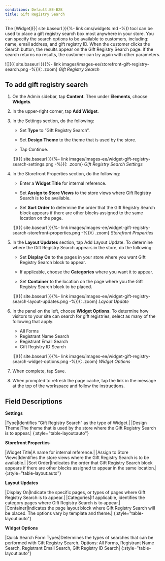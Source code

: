 ```yaml
---
conditions: Default.EE-B2B
title: Gift Registry Search
---
```


The [Widget]({{ site.baseurl }}{%- link cms/widgets.md -%}) tool can be used to place a gift registry search box most anywhere in your store. You can specify the search options to be available to customers, including: name, email address, and gift registry ID. When the customer clicks the Search button, the results appear on the Gift Registry Search page. If the search returns no results, the customer can try again with other parameters.

![]({{ site.baseurl }}{%- link images/images-ee/storefront-gift-registry-search.png -%}){: .zoom}
*Gift Registry Search*

## To add gift registry search

1. On the Admin sidebar, tap **Content**. Then under **Elements**, choose **Widgets**.

1. In the upper-right corner, tap **Add Widget**.

1. In the Settings section, do the following:

    * Set **Type** to “Gift Registry Search”.

    * Set **Design Theme** to the theme that is used by the store.

    * Tap <span class="btn">Continue</span>.

    ![]({{ site.baseurl }}{%- link images/images-ee/widget-gift-registry-search-settings.png -%}){: .zoom}
    *Gift Registry Search Settings*

1. In the Storefront Properties section, do the following:

    * Enter a **Widget Title** for internal reference.

    * Set **Assign to Store Views** to the store views where Gift Registry Search is to be available.

    * Set **Sort Order** to determine the order that the Gift Registry Search block appears if there are other blocks assigned to the same location on the page.

    ![]({{ site.baseurl }}{%- link images/images-ee/widget-gift-registry-search-storefront-properties.png -%}){: .zoom}
    *Storefront Properties*

1. In the **Layout Updates** section, tap <span class="btn">Add Layout Update</span>. To determine where the Gift Registry Search appears in the store, do the following:

    * Set **Display On** to the pages in your store where you want Gift Registry Search block to appear.

    * If applicable, choose the **Categories** where you want it to appear.

    * Set **Container** to the location on the page where you the Gift Registry Search block to be placed.

    ![]({{ site.baseurl }}{%- link images/images-ee/widget-gift-registry-search-layout-updates.png -%}){: .zoom}
    *Layout Update*

1. In the panel on the left, choose **Widget Options**. To determine how visitors to your site can search for gift registries, select as many of the following that apply:

    * All Forms
    * Registrant Name Search
    * Registrant Email Search
    * Gift Registry ID Search

    ![]({{ site.baseurl }}{%- link images/images-ee/widget-gift-registry-search-widget-options.png -%}){: .zoom}
    *Widget Options*

1. When complete, tap <span class="btn">Save</span>.

1. When prompted to refresh the page cache, tap the link in the message at the top of the workspace and follow the instructions.

## Field Descriptions

**Settings**

|Type|Identifies “Gift Registry Search” as the type of Widget.|
|Design Theme|The theme that is used by the store where the Gift Registry Search is to appear.|
{:style="table-layout:auto"}

**Storefront Properties**

|Widget Title|A name  for internal reference.|
|Assign to Store Views|Identifies the store views where the Gift Registry Search is to be available.|
|Sort Order|Indicates the order that Gift Registry Search block appears if there are other blocks assigned to appear in the same location.|
{:style="table-layout:auto"}

**Layout Updates**

|Display On|Indicate the specific pages, or types of pages where Gift Registry Search is to appear.|
|Categories|If applicable, identifies the category pages where Gift Registry Search is to appear.|
|Container|Indicates the page layout block where Gift Registry Search will be placed.  The options vary by template and theme.|
{:style="table-layout:auto"}

**Widget Options**

|Quick Search Form Types|Determines the types of searches that can be performed with Gift Registry Search. Options: All Forms, Registrant Name Search, Registrant Email Search, Gift Registry ID Search|
{:style="table-layout:auto"}